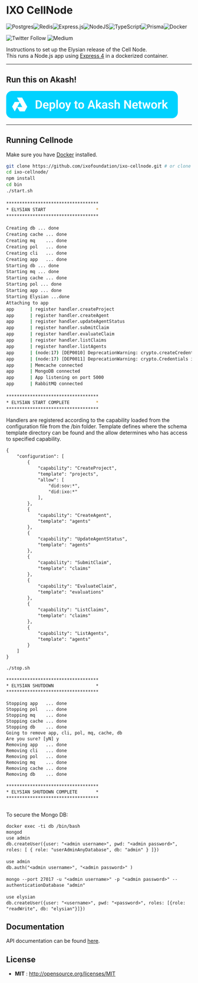 # IXO CellNode 

![Postgres](https://img.shields.io/badge/postgres-%23316192.svg?style=for-the-badge&logo=postgresql&logoColor=white)![Redis](https://img.shields.io/badge/redis-%23DD0031.svg?style=for-the-badge&logo=redis&logoColor=white)![Express.js](https://img.shields.io/badge/express.js-%23404d59.svg?style=for-the-badge&logo=express&logoColor=%2361DAFB)![NodeJS](https://img.shields.io/badge/node.js-6DA55F?style=for-the-badge&logo=node.js&logoColor=white)![TypeScript](https://img.shields.io/badge/typescript-%23007ACC.svg?style=for-the-badge&logo=typescript&logoColor=white)![Prisma](https://img.shields.io/badge/Prisma-3982CE?style=for-the-badge&logo=Prisma&logoColor=white)![Docker](https://img.shields.io/badge/docker-%230db7ed.svg?style=for-the-badge&logo=docker&logoColor=white)

![Twitter Follow](https://img.shields.io/twitter/follow/ixoworld?style=social)
![Medium](https://img.shields.io/badge/Medium-12100E?style=for-the-badge&logo=medium&logoColor=white)

Instructions to set up the Elysian release of the Cell Node.  
This runs a Node.js app using [Express 4](http://expressjs.com/) in a dockerized container.

---


## Run this on Akash!

[![Akash](https://raw.githubusercontent.com/ixofoundation/ixo-cellnode/master/akash%20button.svg)](https://github.com/ixofoundation/ixo-cellnode/blob/master/akash.deploy.yaml) 

---

## Running Cellnode

Make sure you have [Docker](https://docker.com/) installed.

```sh
git clone https://github.com/ixofoundation/ixo-cellnode.git # or clone your own fork
cd ixo-cellnode/
npm install
cd bin
./start.sh

***********************************
* ELYSIAN START                   *
***********************************

Creating db ... done
Creating cache ... done
Creating mq    ... done
Creating pol   ... done
Creating cli   ... done
Creating app   ... done
Starting db ... done
Starting mq ... done
Starting cache ... done
Starting pol ... done
Starting app ... done
Starting Elysian ...done
Attaching to app
app      | register handler.createProject
app      | register handler.createAgent
app      | register handler.updateAgentStatus
app      | register handler.submitClaim
app      | register handler.evaluateClaim
app      | register handler.listClaims
app      | register handler.listAgents
app      | (node:17) [DEP0010] DeprecationWarning: crypto.createCredentials is deprecated. Use tls.createSecureContext instead.
app      | (node:17) [DEP0011] DeprecationWarning: crypto.Credentials is deprecated. Use tls.SecureContext instead.
app      | Memcache connected
app      | MongoDB connected
app      | App listening on port 5000
app      | RabbitMQ connected

***********************************
* ELYSIAN START COMPLETE          *
***********************************

```

Handlers are registered according to the capability loaded from the configuration file from the /bin folder. Template defines where the schema template directory can be found and the allow determines who has access to specified capability.

```
{
	"configuration": [
		{
			"capability": "CreateProject",
			"template": "projects",
			"allow": [
				"did:sov:*",
				"did:ixo:*"
			],
		},
		{
			"capability": "CreateAgent",
			"template": "agents"
		},
		{
			"capability": "UpdateAgentStatus",
			"template": "agents"
		},
		{
			"capability": "SubmitClaim",
			"template": "claims"
		},
		{
			"capability": "EvaluateClaim",
			"template": "evaluations"
		},
		{
			"capability": "ListClaims",
			"template": "claims" 
		},
		{
			"capability": "ListAgents",
			"template": "agents" 
		}
	]
}
```

```
./stop.sh

***********************************
* ELYSIAN SHUTDOWN                *
***********************************

Stopping app   ... done
Stopping pol   ... done
Stopping mq    ... done
Stopping cache ... done
Stopping db    ... done
Going to remove app, cli, pol, mq, cache, db
Are you sure? [yN] y
Removing app   ... done
Removing cli   ... done
Removing pol   ... done
Removing mq    ... done
Removing cache ... done
Removing db    ... done

***********************************
* ELYSIAN SHUTDOWN COMPLETE       *
***********************************


```

To secure the Mongo DB:
```
docker exec -ti db /bin/bash
mongod
use admin
db.createUser({user: "<admin username>", pwd: "<admin password>", roles: [ { role: "userAdminAnyDatabase", db: "admin" } ]})

use admin
db.auth("<admin username>", "<admin password>" )

mongo --port 27017 -u "<admin username>" -p "<admin password>" --authenticationDatabase "admin"

use elysian
db.createUser({user: "<username>", pwd: "<password>", roles: [{role: "readWrite", db: "elysian"}]})
```

## Documentation

API documentation can be found [here](api.md).

## License

 - **MIT** : http://opensource.org/licenses/MIT


